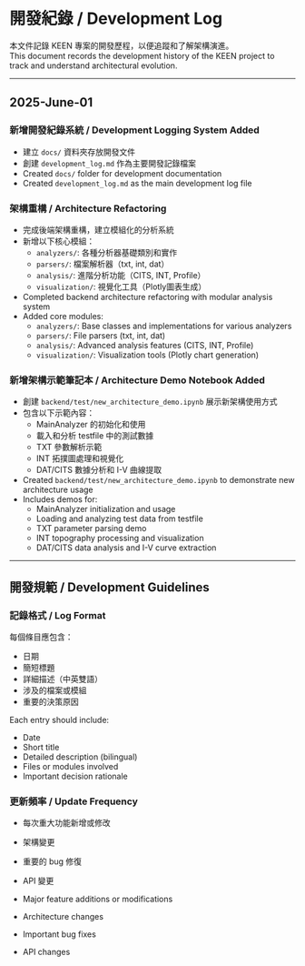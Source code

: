 # 開發紀錄 / Development Log

本文件記錄 KEEN 專案的開發歷程，以便追蹤和了解架構演進。  
This document records the development history of the KEEN project to track and understand architectural evolution.

---

## 2025-June-01

### 新增開發紀錄系統 / Development Logging System Added
- 建立 `docs/` 資料夾存放開發文件
- 創建 `development_log.md` 作為主要開發記錄檔案
- Created `docs/` folder for development documentation
- Created `development_log.md` as the main development log file

### 架構重構 / Architecture Refactoring
- 完成後端架構重構，建立模組化的分析系統
- 新增以下核心模組：
  - `analyzers/`: 各種分析器基礎類別和實作
  - `parsers/`: 檔案解析器（txt, int, dat）
  - `analysis/`: 進階分析功能（CITS, INT, Profile）
  - `visualization/`: 視覺化工具（Plotly圖表生成）
- Completed backend architecture refactoring with modular analysis system
- Added core modules:
  - `analyzers/`: Base classes and implementations for various analyzers
  - `parsers/`: File parsers (txt, int, dat)
  - `analysis/`: Advanced analysis features (CITS, INT, Profile)
  - `visualization/`: Visualization tools (Plotly chart generation)

### 新增架構示範筆記本 / Architecture Demo Notebook Added
- 創建 `backend/test/new_architecture_demo.ipynb` 展示新架構使用方式
- 包含以下示範內容：
  - MainAnalyzer 的初始化和使用
  - 載入和分析 testfile 中的測試數據
  - TXT 參數解析示範
  - INT 拓撲圖處理和視覺化
  - DAT/CITS 數據分析和 I-V 曲線提取
- Created `backend/test/new_architecture_demo.ipynb` to demonstrate new architecture usage
- Includes demos for:
  - MainAnalyzer initialization and usage
  - Loading and analyzing test data from testfile
  - TXT parameter parsing demo
  - INT topography processing and visualization
  - DAT/CITS data analysis and I-V curve extraction

---

## 開發規範 / Development Guidelines

### 記錄格式 / Log Format
每個條目應包含：
- 日期
- 簡短標題
- 詳細描述（中英雙語）
- 涉及的檔案或模組
- 重要的決策原因

Each entry should include:
- Date
- Short title
- Detailed description (bilingual)
- Files or modules involved
- Important decision rationale

### 更新頻率 / Update Frequency
- 每次重大功能新增或修改
- 架構變更
- 重要的 bug 修復
- API 變更

- Major feature additions or modifications
- Architecture changes
- Important bug fixes
- API changes